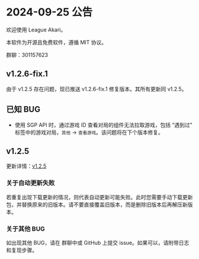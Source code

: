 # 2024-09-25 公告

欢迎使用 League Akari。

本软件为开源且免费软件，遵循 MIT 协议。

群聊：301157623

## v1.2.6-fix.1

由于 v1.2.5 存在问题，现已推送 v1.2.6-fix.1 修复版本。其所有更新同 v1.2.5。

## 已知 BUG

- 使用 SGP API 时，通过游戏 ID 查看对局的组件无法拉取游戏，包括 “遇到过” 标签中的游戏对局，`其他` -> `查看游戏`。该问题将在下个版本修复。

## v1.2.5

更新详情：[v1.2.5](https://hanxven.github.io/LeagueAkari/updates/v1.2.5.html)

### 关于自动更新失败

若重复出现下载更新的情况，则代表自动更新可能失败。此时您需要手动下载更新包，并替换原来的旧版本。请不要直接覆盖旧版本，而是删除旧版本后再解压新版本。

### 关于其他 BUG

如出现其他 BUG，请在 群聊中或 GitHub 上提交 issue。如果可以，请附带日志和复现步骤。